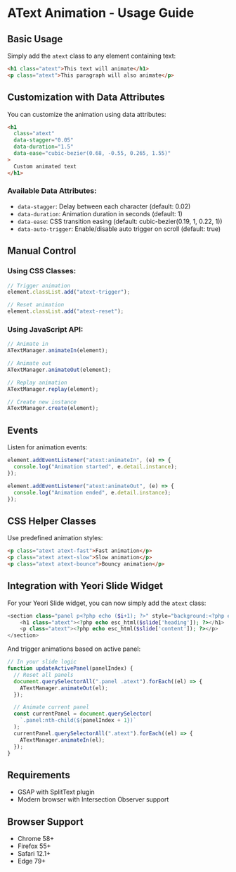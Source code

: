 # AText Animation - Usage Guide

## Basic Usage

Simply add the `atext` class to any element containing text:

```html
<h1 class="atext">This text will animate</h1>
<p class="atext">This paragraph will also animate</p>
```

## Customization with Data Attributes

You can customize the animation using data attributes:

```html
<h1
  class="atext"
  data-stagger="0.05"
  data-duration="1.5"
  data-ease="cubic-bezier(0.68, -0.55, 0.265, 1.55)"
>
  Custom animated text
</h1>
```

### Available Data Attributes:

- `data-stagger`: Delay between each character (default: 0.02)
- `data-duration`: Animation duration in seconds (default: 1)
- `data-ease`: CSS transition easing (default: cubic-bezier(0.19, 1, 0.22, 1))
- `data-auto-trigger`: Enable/disable auto trigger on scroll (default: true)

## Manual Control

### Using CSS Classes:

```javascript
// Trigger animation
element.classList.add("atext-trigger");

// Reset animation
element.classList.add("atext-reset");
```

### Using JavaScript API:

```javascript
// Animate in
ATextManager.animateIn(element);

// Animate out
ATextManager.animateOut(element);

// Replay animation
ATextManager.replay(element);

// Create new instance
ATextManager.create(element);
```

## Events

Listen for animation events:

```javascript
element.addEventListener("atext:animateIn", (e) => {
  console.log("Animation started", e.detail.instance);
});

element.addEventListener("atext:animateOut", (e) => {
  console.log("Animation ended", e.detail.instance);
});
```

## CSS Helper Classes

Use predefined animation styles:

```html
<p class="atext atext-fast">Fast animation</p>
<p class="atext atext-slow">Slow animation</p>
<p class="atext atext-bounce">Bouncy animation</p>
```

## Integration with Yeori Slide Widget

For your Yeori Slide widget, you can now simply add the `atext` class:

```php
<section class="panel p<?php echo ($i+1); ?>" style="background:<?php echo esc_attr($slide['background']); ?>">
    <h1 class="atext"><?php echo esc_html($slide['heading']); ?></h1>
    <p class="atext"><?php echo esc_html($slide['content']); ?></p>
</section>
```

And trigger animations based on active panel:

```javascript
// In your slide logic
function updateActivePanel(panelIndex) {
  // Reset all panels
  document.querySelectorAll(".panel .atext").forEach((el) => {
    ATextManager.animateOut(el);
  });

  // Animate current panel
  const currentPanel = document.querySelector(
    `.panel:nth-child(${panelIndex + 1})`
  );
  currentPanel.querySelectorAll(".atext").forEach((el) => {
    ATextManager.animateIn(el);
  });
}
```

## Requirements

- GSAP with SplitText plugin
- Modern browser with Intersection Observer support

## Browser Support

- Chrome 58+
- Firefox 55+
- Safari 12.1+
- Edge 79+
